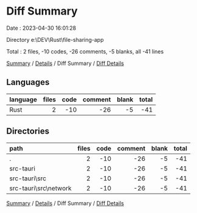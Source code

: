 # Diff Summary

Date : 2023-04-30 16:01:28

Directory e:\\DEV\\Rust\\file-sharing-app

Total : 2 files,  -10 codes, -26 comments, -5 blanks, all -41 lines

[Summary](results.md) / [Details](details.md) / Diff Summary / [Diff Details](diff-details.md)

## Languages
| language | files | code | comment | blank | total |
| :--- | ---: | ---: | ---: | ---: | ---: |
| Rust | 2 | -10 | -26 | -5 | -41 |

## Directories
| path | files | code | comment | blank | total |
| :--- | ---: | ---: | ---: | ---: | ---: |
| . | 2 | -10 | -26 | -5 | -41 |
| src-tauri | 2 | -10 | -26 | -5 | -41 |
| src-tauri\\src | 2 | -10 | -26 | -5 | -41 |
| src-tauri\\src\\network | 2 | -10 | -26 | -5 | -41 |

[Summary](results.md) / [Details](details.md) / Diff Summary / [Diff Details](diff-details.md)